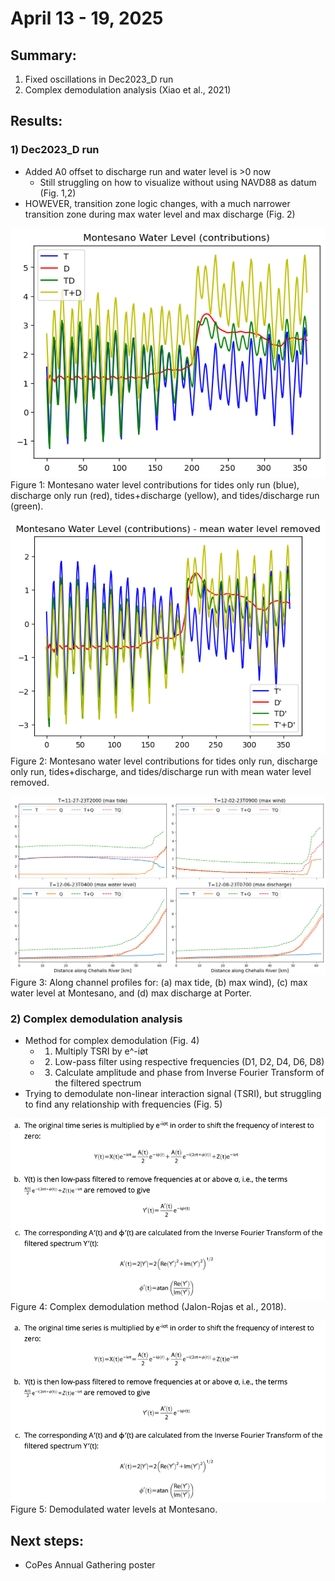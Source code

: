 # April 13 - 19, 2025

## Summary:
1) Fixed oscillations in Dec2023_D run<br>
2) Complex demodulation analysis (Xiao et al., 2021)<br>

## Results:
### 1) Dec2023_D run
- Added A0 offset to discharge run and water level is >0 now
	- Still struggling on how to visualize without using NAVD88 as datum (Fig. 1,2)
- HOWEVER, transition zone logic changes, with a much narrower transition zone during max water level and max discharge (Fig. 2)

![MontesanoWaterLevel](../Figures/041725meeting/montesano_waterlevel_contributions.png)<br>
Figure 1: Montesano water level contributions for tides only run (blue), discharge only run (red), tides+discharge (yellow), and tides/discharge run (green).

![MontesanoWaterLevelMinusMean](../Figures/041725meeting/montesano_waterlevel_contributions_minusmean.png)<br>
Figure 2: Montesano water level contributions for tides only run, discharge only run, tides+discharge, and tides/discharge run with mean water level removed. 

![AlongChannel](../Figures/041725meeting/alongchannelcomparisons_T_Q_TQ.png)<br>
Figure 3: Along channel profiles for: (a) max tide, (b) max wind), (c) max water level at Montesano, and (d) max discharge at Porter. 


### 2) Complex demodulation analysis
- Method for complex demodulation (Fig. 4)
	- 1) Multiply TSRI by e^-iøt
	- 2) Low-pass filter using respective frequencies (D1, D2, D4, D6, D8)
	- 3) Calculate amplitude and phase from Inverse Fourier Transform of the filtered spectrum
- Trying to demodulate non-linear interaction signal (TSRI), but struggling to find any relationship with frequencies (Fig. 5)

![ComplexDemodulation](../Figures/041725meeting/complexdemodulation_method.png)<br>
Figure 4: Complex demodulation method (Jalon-Rojas et al., 2018). 

![ComplexDemodulationResults](../Figures/041725meeting/complexdemodulation_method.png)<br>
Figure 5: Demodulated water levels at Montesano.


## Next steps:
- CoPes Annual Gathering poster
